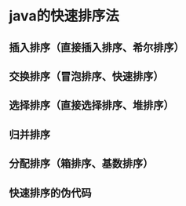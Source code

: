 # java的快速排序法

## 插入排序（直接插入排序、希尔排序）

<!-- TODO -->

## 交换排序（冒泡排序、快速排序）

<!-- TODO -->

## 选择排序（直接选择排序、堆排序）

<!-- TODO -->

## 归并排序

<!-- TODO -->

## 分配排序（箱排序、基数排序）

<!-- TODO -->

## 快速排序的伪代码

<!-- TODO -->